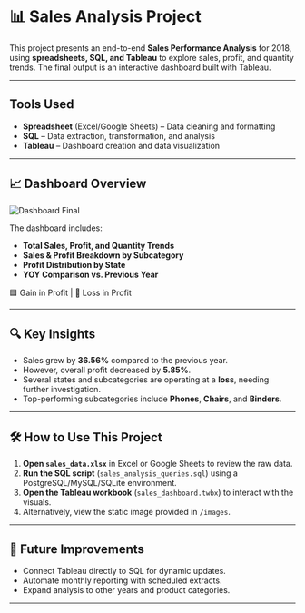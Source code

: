 # 📊 Sales Analysis Project

This project presents an end-to-end **Sales Performance Analysis** for 2018, using **spreadsheets, SQL, and Tableau** to explore sales, profit, and quantity trends. The final output is an interactive dashboard built with Tableau.

---

## Tools Used

- **Spreadsheet** (Excel/Google Sheets) – Data cleaning and formatting
- **SQL** – Data extraction, transformation, and analysis
- **Tableau** – Dashboard creation and data visualization

---
## 📈 Dashboard Overview

![Dashboard Final](https://github.com/user-attachments/assets/e035d3af-8bc0-4411-b6e2-80fa95625baa)

The dashboard includes:
- **Total Sales, Profit, and Quantity Trends**
- **Sales & Profit Breakdown by Subcategory**
- **Profit Distribution by State**
- **YOY Comparison vs. Previous Year**

🟦 Gain in Profit | 🔴 Loss in Profit

---
## 🔍 Key Insights

- Sales grew by **36.56%** compared to the previous year.
- However, overall profit decreased by **5.85%**.
- Several states and subcategories are operating at a **loss**, needing further investigation.
- Top-performing subcategories include **Phones**, **Chairs**, and **Binders**.

---

## 🛠️ How to Use This Project

1. **Open `sales_data.xlsx`** in Excel or Google Sheets to review the raw data.
2. **Run the SQL script** (`sales_analysis_queries.sql`) using a PostgreSQL/MySQL/SQLite environment.
3. **Open the Tableau workbook** (`sales_dashboard.twbx`) to interact with the visuals.
4. Alternatively, view the static image provided in `/images`.

---

## 📌 Future Improvements

- Connect Tableau directly to SQL for dynamic updates.
- Automate monthly reporting with scheduled extracts.
- Expand analysis to other years and product categories.

---
